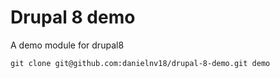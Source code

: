 Drupal 8 demo
=============

A demo module for drupal8

```
git clone git@github.com:danielnv18/drupal-8-demo.git demo
